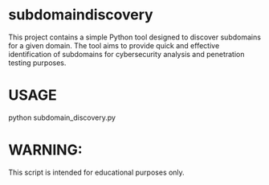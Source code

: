 # subdomaindiscovery
This project contains a simple Python tool designed to discover subdomains for a given domain. The tool aims to provide quick and effective identification of subdomains for cybersecurity analysis and penetration testing purposes.


# USAGE

python subdomain_discovery.py

# WARNING: 
This script is intended for educational purposes only. 
